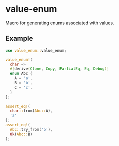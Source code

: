 # value-enum

Macro for generating enums associated with values.

## Example

```Rust
use value_enum::value_enum;

value_enum!(
  char =>
  #[derive(Clone, Copy, PartialEq, Eq, Debug)]
  enum Abc {
    A = 'a',
    B = 'b',
    C = 'c',
  }
);

assert_eq!(
  char::from(Abc::A),
  'a'
);
assert_eq!(
  Abc::try_from('b'),
  Ok(Abc::B)
);
```
